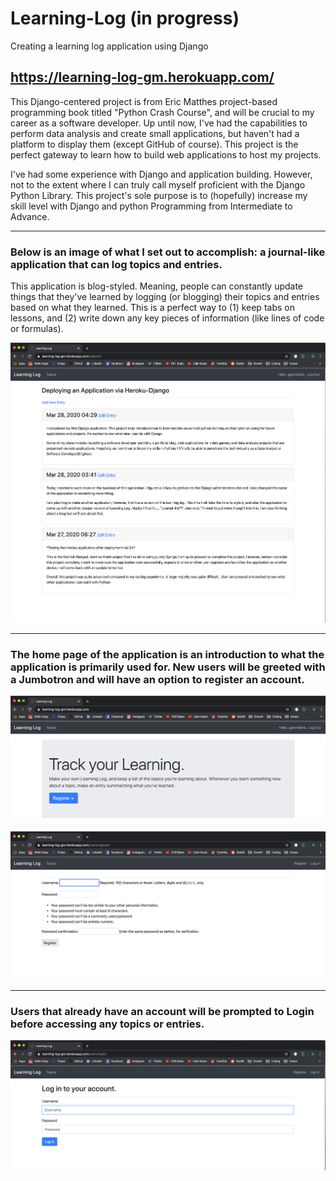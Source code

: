 # Learning-Log (in progress)
Creating a learning log application using Django

https://learning-log-gm.herokuapp.com/
-----------------------------------------------------------------------------------------------------------------------

This Django-centered project is from Eric Matthes project-based programming book titled "Python Crash Course", and will be crucial to my career as a software developer. Up until now, I've had the capabilities to perform data analysis and create small applications, but haven't had a platform to display them (except GitHub of course). This project is the perfect gateway to learn how to build web applications to host my projects.

I've had some experience with Django and application building. However, not to the extent where I can truly call myself proficient with the Django Python Library. This project's sole purpose is to (hopefully) increase my skill level with Django and python Programming from Intermediate to Advance.

-----------------------------------------------------------------------------------------------------------------------

### Below is an image of what I set out to accomplish: a journal-like application that can log topics and entries.

This application is blog-styled. Meaning, people can constantly update things that they've learned by logging (or blogging) their topics and entries based on what they learned. This is a perfect way to (1) keep tabs on lessons, and (2) write down any key pieces of information (like lines of code or formulas).

![](images/image1.png)

-----------------------------------------------------------------------------------------------------------------------

### The home page of the application is an introduction to what the application is primarily used for. New users will be greeted with a Jumbotron and will have an option to register an account.

![](images/image20.png)

![](images/image3.png)

-----------------------------------------------------------------------------------------------------------------------

### Users that already have an account will be prompted to Login before accessing any topics or entries.

![](images/image4.png)
